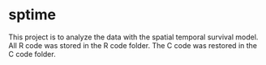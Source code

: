 # sptime
This project is to analyze the data with the spatial temporal survival model. All R code was stored in the R code folder. The C code was restored in the C code folder.
